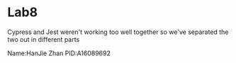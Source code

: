 # Lab8

Cypress and Jest weren't working too well together
so we've separated the two out in different parts

Name:HanJie Zhan
PID:A16089692
